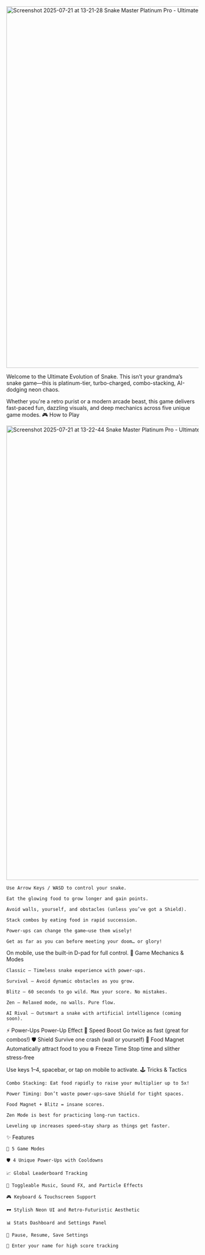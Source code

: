 <img width="1919" height="947" alt="Screenshot 2025-07-21 at 13-21-28 Snake Master Platinum Pro - Ultimate Edition" src="https://github.com/user-attachments/assets/9db66475-3a93-4f2e-a550-1058d24c05f2" />

Welcome to the Ultimate Evolution of Snake.
This isn’t your grandma’s snake game—this is platinum-tier, turbo-charged, combo-stacking, AI-dodging neon chaos.


Whether you're a retro purist or a modern arcade beast, this game delivers fast-paced fun, dazzling visuals, and deep mechanics across five unique game modes.
🎮 How to Play

<img width="1905" height="1190" alt="Screenshot 2025-07-21 at 13-22-44 Snake Master Platinum Pro - Ultimate Edition" src="https://github.com/user-attachments/assets/03ce46df-1cdb-43ac-a5e2-fadfb7a828d9" />

    Use Arrow Keys / WASD to control your snake.

    Eat the glowing food to grow longer and gain points.

    Avoid walls, yourself, and obstacles (unless you’ve got a Shield).

    Stack combos by eating food in rapid succession.

    Power-ups can change the game—use them wisely!

    Get as far as you can before meeting your doom… or glory!

On mobile, use the built-in D-pad for full control.
🧠 Game Mechanics & Modes

    Classic – Timeless snake experience with power-ups.

    Survival – Avoid dynamic obstacles as you grow.

    Blitz – 60 seconds to go wild. Max your score. No mistakes.

    Zen – Relaxed mode, no walls. Pure flow.

    AI Rival – Outsmart a snake with artificial intelligence (coming soon).

⚡ Power-Ups
Power-Up	Effect
🚀 Speed Boost	Go twice as fast (great for combos!)
🛡️ Shield	Survive one crash (wall or yourself)
🧲 Food Magnet	Automatically attract food to you
❄️ Freeze Time	Stop time and slither stress-free

Use keys 1–4, spacebar, or tap on mobile to activate.
🕹️ Tricks & Tactics

    Combo Stacking: Eat food rapidly to raise your multiplier up to 5x!

    Power Timing: Don’t waste power-ups—save Shield for tight spaces.

    Food Magnet + Blitz = insane scores.

    Zen Mode is best for practicing long-run tactics.

    Leveling up increases speed—stay sharp as things get faster.

✨ Features

    🚀 5 Game Modes

    🛡️ 4 Unique Power-Ups with Cooldowns

    📈 Global Leaderboard Tracking

    🎵 Toggleable Music, Sound FX, and Particle Effects

    🎮 Keyboard & Touchscreen Support

    🕶️ Stylish Neon UI and Retro-Futuristic Aesthetic

    📊 Stats Dashboard and Settings Panel

    🔄 Pause, Resume, Save Settings

    👤 Enter your name for high score tracking
